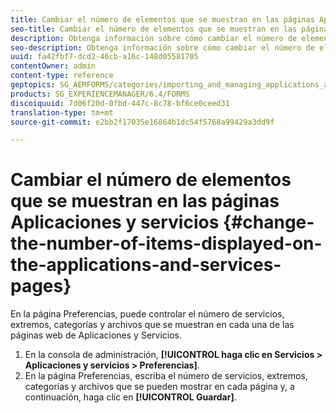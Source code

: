 ```yaml
---
title: Cambiar el número de elementos que se muestran en las páginas Aplicaciones y servicios
seo-title: Cambiar el número de elementos que se muestran en las páginas Aplicaciones y servicios
description: Obtenga información sobre cómo cambiar el número de elementos que se muestran en las páginas Aplicaciones y servicios.
seo-description: Obtenga información sobre cómo cambiar el número de elementos que se muestran en las páginas Aplicaciones y servicios.
uuid: fa42fbf7-dcd2-46cb-a16c-148d05581705
contentOwner: admin
content-type: reference
geptopics: SG_AEMFORMS/categories/importing_and_managing_applications_and_archives
products: SG_EXPERIENCEMANAGER/6.4/FORMS
discoiquuid: 7d06f20d-0fbd-447c-8c78-bf6ce0ceed31
translation-type: tm+mt
source-git-commit: e2bb2f17035e16864b1dc54f5768a99429a3dd9f

---
```



# Cambiar el número de elementos que se muestran en las páginas Aplicaciones y servicios {#change-the-number-of-items-displayed-on-the-applications-and-services-pages}

En la página Preferencias, puede controlar el número de servicios, extremos, categorías y archivos que se muestran en cada una de las páginas web de Aplicaciones y Servicios.

1. En la consola de administración, **[!UICONTROL haga clic en Servicios > Aplicaciones y servicios > Preferencias]**.
1. En la página Preferencias, escriba el número de servicios, extremos, categorías y archivos que se pueden mostrar en cada página y, a continuación, haga clic en **[!UICONTROL Guardar]**.

